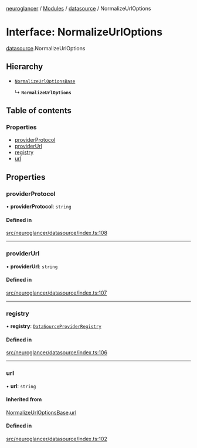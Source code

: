 [neuroglancer](../README.md) / [Modules](../modules.md) / [datasource](../modules/datasource.md) / NormalizeUrlOptions

# Interface: NormalizeUrlOptions

[datasource](../modules/datasource.md).NormalizeUrlOptions

## Hierarchy

- [`NormalizeUrlOptionsBase`](datasource.NormalizeUrlOptionsBase.md)

  ↳ **`NormalizeUrlOptions`**

## Table of contents

### Properties

- [providerProtocol](datasource.NormalizeUrlOptions.md#providerprotocol)
- [providerUrl](datasource.NormalizeUrlOptions.md#providerurl)
- [registry](datasource.NormalizeUrlOptions.md#registry)
- [url](datasource.NormalizeUrlOptions.md#url)

## Properties

### providerProtocol

• **providerProtocol**: `string`

#### Defined in

[src/neuroglancer/datasource/index.ts:108](https://github.com/ActiveBrainAtlas2/neuroglancer/blob/1beb5d34/src/neuroglancer/datasource/index.ts#L108)

___

### providerUrl

• **providerUrl**: `string`

#### Defined in

[src/neuroglancer/datasource/index.ts:107](https://github.com/ActiveBrainAtlas2/neuroglancer/blob/1beb5d34/src/neuroglancer/datasource/index.ts#L107)

___

### registry

• **registry**: [`DataSourceProviderRegistry`](../classes/datasource.DataSourceProviderRegistry.md)

#### Defined in

[src/neuroglancer/datasource/index.ts:106](https://github.com/ActiveBrainAtlas2/neuroglancer/blob/1beb5d34/src/neuroglancer/datasource/index.ts#L106)

___

### url

• **url**: `string`

#### Inherited from

[NormalizeUrlOptionsBase](datasource.NormalizeUrlOptionsBase.md).[url](datasource.NormalizeUrlOptionsBase.md#url)

#### Defined in

[src/neuroglancer/datasource/index.ts:102](https://github.com/ActiveBrainAtlas2/neuroglancer/blob/1beb5d34/src/neuroglancer/datasource/index.ts#L102)
